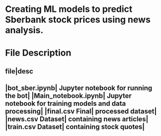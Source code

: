 # Creating ML models to predict Sberbank stock prices using news analysis.


# File	Description

file|desc
-----------
|bot_sber.ipynb|	Jupyter notebook for running the bot|
|Main_notebook.ipynb|	Jupyter notebook for training models and data processing|
|final.csv	Final| processed dataset|
|news.csv	Dataset| containing news articles|
|train.csv	Dataset| containing stock quotes|
-----------
